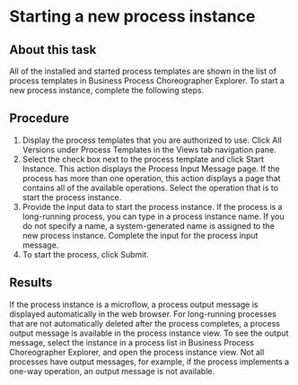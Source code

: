 <!-- image -->

# Starting a new process instance

## About this task

All of the installed and started process templates are
shown in the list of process templates in Business Process Choreographer
Explorer. To start a new process instance, complete the following
steps.

## Procedure

1. Display the process templates that you are authorized to
use. Click All Versions under
Process Templates in the Views tab navigation
pane.
2. Select the check box next to the process template and click Start
Instance. This action displays the Process
Input Message page. 
If the process has more than one operation,
this action displays a page that contains all of the available operations.
Select the operation that is to start the process instance.
3. Provide the input data to start the process instance.
If the process is a long-running process, you can type in
a process instance name. If you do not specify a name, a system-generated
name is assigned to the new process instance.
Complete the input
for the process input message.
4. To start the process, click Submit.

## Results

If the process instance is a microflow, a process
output message is displayed automatically in the web browser. For
long-running processes that are not automatically deleted after the
process completes, a process output message is available in the process
instance view. To see the output message, select the instance in a
process list in Business Process Choreographer Explorer, and open
the process instance view. Not all processes have output messages,
for example, if the process implements a one-way operation, an output
message is not available.

<!-- image -->